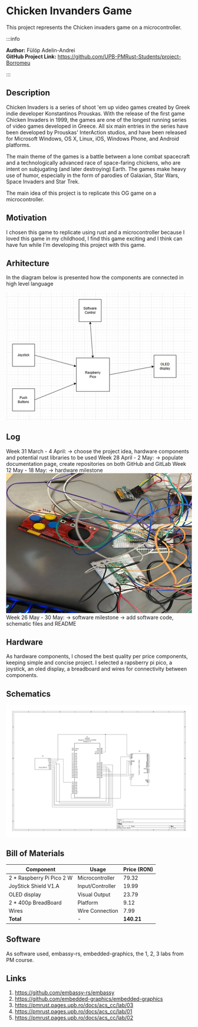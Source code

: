 # Chicken Invanders Game

This project represents the Chicken invaders game on a microcontroller.

:::info

**Author:** Fülöp Adelin-Andrei \
**GitHub Project Link:** https://github.com/UPB-PMRust-Students/proiect-Borromeu

:::
## Description

Chicken Invaders is a series of shoot 'em up video games created by Greek indie developer Konstantinos Prouskas. With the release of the first game Chicken Invaders in 1999, the games are one of the longest running series of video games developed in Greece. All six main entries in the series have been developed by Prouskas' InterAction studios, and have been released for Microsoft Windows, OS X, Linux, iOS, Windows Phone, and Android platforms.

The main theme of the games is a battle between a lone combat spacecraft and a technologically advanced race of space-faring chickens, who are intent on subjugating (and later destroying) Earth. The games make heavy use of humor, especially in the form of parodies of Galaxian, Star Wars, Space Invaders and Star Trek.

The main idea of this project is to replicate this OG game on a microcontroller.

## Motivation
I chosen this game to replicate using rust and a microcontroller because I loved this game in my childhood, I find this game exciting and I think can have fun while I'm developing this project with this game.

## Arhitecture

In the diagram below is presented how the components are connected in high level language

![alt text](image.webp)

## Log
Week 31 March - 4 April: 
-> choose the project idea, hardware components and potential rust libraries to be used
Week 28 April - 2 May:
-> populate documentation page, create repositories on both GitHub and GitLab
Week 12 May - 18 May:
-> hardware milestone
![alt text](image_proiect.webp)
Week 26 May - 30 May:
-> software milestone -> add software code, schematic files and README

## Hardware
As hardware components, I chosed the best quality per price components, keeping simple and concise project. I selected a rapsberry pi pico, a joystick, an oled display, a breadboard and wires for connectivity between components.

## Schematics
![alt text](image_schematic.svg)

## Bill of Materials
| Component | Usage | Price (RON) |
|-----------|---------|-------------|
| 2 * Raspberry Pi Pico 2 W | Microcontroller | 79.32 |
| JoyStick Shield V1.A | Input/Controller | 19.99 |
| OLED display | Visual Output | 23.79 |
| 2 * 400p BreadBoard | Platform | 9.12 |
| Wires | Wire Connection | 7.99 |
| **Total** | - | **140.21** |

## Software 
As software used, embassy-rs, embedded-graphics, the 1, 2, 3 labs from PM course.

## Links
1. https://github.com/embassy-rs/embassy
2. https://github.com/embedded-graphics/embedded-graphics
3. https://pmrust.pages.upb.ro/docs/acs_cc/lab/03
4. https://pmrust.pages.upb.ro/docs/acs_cc/lab/01
5. https://pmrust.pages.upb.ro/docs/acs_cc/lab/02
